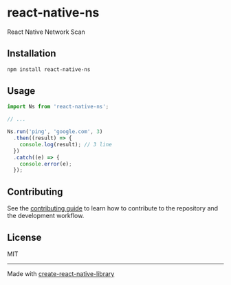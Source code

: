 # react-native-ns

React Native Network Scan

## Installation

```sh
npm install react-native-ns
```

## Usage

```js
import Ns from 'react-native-ns';

// ...

Ns.run('ping', 'google.com', 3)
  .then((result) => {
    console.log(result); // 3 line
  })
  .catch((e) => {
    console.error(e);
  });
```

## Contributing

See the [contributing guide](CONTRIBUTING.md) to learn how to contribute to the repository and the development workflow.

## License

MIT

---

Made with [create-react-native-library](https://github.com/callstack/react-native-builder-bob)
